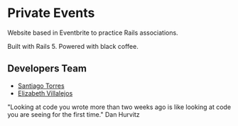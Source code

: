 # Private Events

Website based in Eventbrite to practice Rails associations.

Built with Rails 5. Powered with black coffee.

## Developers Team

- [Santiago Torres](https://github.com/stiakov)
- [Elizabeth Villalejos](https://github.com/misselliev/)

"Looking at code you wrote more than two weeks ago is like looking at code you are seeing for the first time." Dan Hurvitz
